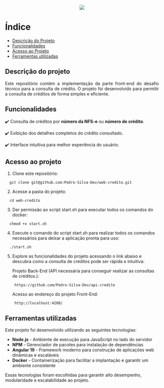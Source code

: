 <p align="center">
<img loading="lazy" src="http://img.shields.io/static/v1?label=STATUS&message=FINALIZADO&color=GREEN&style=for-the-badge"/>
</p>

# Índice 

* [Descrição do Projeto](#descrição-do-projeto)
* [Funcionalidades](#funcionalidades)
* [Acesso ao Projeto](#acesso-ao-projeto)
* [Ferramentas utilizadas](#ferramentas-utilizadas)


## Descrição do projeto 
<p align="justify">
 Este repositório contém a implementação da parte front-end do desafio técnico para a consulta de crédito. O projeto foi desenvolvido para permitir a consulta de créditos de forma simples e eficiente.
</p>

## Funcionalidades

:heavy_check_mark: Consulta de créditos por **número da NFS-e** ou **número de crédito**.

:heavy_check_mark: Exibição dos detalhes completos do crédito consultado.

:heavy_check_mark: Interface intuitiva para melhor experiência do usuário.

## Acesso ao projeto
1. Clone este repositório:
```
  git clone git@github.com:Pedro-Silva-Dev/web-credito.git
```
2. Acesse a pasta do projeto:
```
  cd web-credito
```
3. Der permissão ao script start.sh para executar todos os comandos do docker:
```
  chmod +x start.sh
```
4. Execute o comando do script start.sh para realizar todos os comandos necessários para deixar a aplicação pronta para uso:
```
  ./start.sh
```
5. Explore as funcionalidades do projeto acessando o link abaixo e descubra como a consulta de créditos pode ser rápida e intuitiva:
 
   Projeto Back-End (API necessária para conseguir realizar as consultas de créditos.):
   ```
    https://github.com/Pedro-Silva-Dev/api-credito
   ```
   Acesso ao endereço do projeto Front-End:
    ```
     http://localhost:4200/
    ```

## Ferramentas utilizadas
Este projeto foi desenvolvido utilizando as seguintes tecnologias:  

- **Node.js** - Ambiente de execução para JavaScript no lado do servidor  
- **NPM** - Gerenciador de pacotes para instalação de dependências  
- **Angular 19** - Framework moderno para construção de aplicações web dinâmicas e escaláveis  
- **Docker** - Containerização para facilitar a implantação e garantir um ambiente consistente  

Essas tecnologias foram escolhidas para garantir alto desempenho, modularidade e escalabilidade ao projeto.
